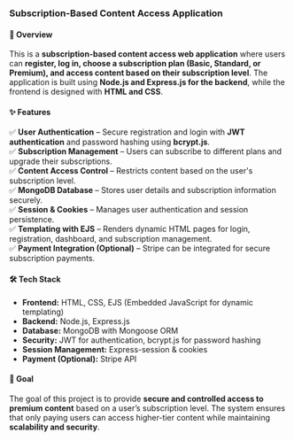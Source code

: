 ### **Subscription-Based Content Access Application**  

#### **📌 Overview**  
This is a **subscription-based content access web application** where users can **register, log in, choose a subscription plan (Basic, Standard, or Premium), and access content based on their subscription level**. The application is built using **Node.js and Express.js for the backend**, while the frontend is designed with **HTML and CSS**.  

#### **✨ Features**  
✅ **User Authentication** – Secure registration and login with **JWT authentication** and password hashing using **bcrypt.js**.  
✅ **Subscription Management** – Users can subscribe to different plans and upgrade their subscriptions.  
✅ **Content Access Control** – Restricts content based on the user's subscription level.  
✅ **MongoDB Database** – Stores user details and subscription information securely.  
✅ **Session & Cookies** – Manages user authentication and session persistence.  
✅ **Templating with EJS** – Renders dynamic HTML pages for login, registration, dashboard, and subscription management.  
✅ **Payment Integration (Optional)** – Stripe can be integrated for secure subscription payments.  

#### **🛠️ Tech Stack**  
- **Frontend:** HTML, CSS, EJS (Embedded JavaScript for dynamic templating)  
- **Backend:** Node.js, Express.js  
- **Database:** MongoDB with Mongoose ORM  
- **Security:** JWT for authentication, bcrypt.js for password hashing  
- **Session Management:** Express-session & cookies  
- **Payment (Optional):** Stripe API  

#### **🎯 Goal**  
The goal of this project is to provide **secure and controlled access to premium content** based on a user’s subscription level. The system ensures that only paying users can access higher-tier content while maintaining **scalability and security**.  



